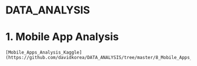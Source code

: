 # DATA_ANALYSIS

# 1. Mobile App Analysis
    [Mobile_Apps_Analysis_Kaggle](https://github.com/davidkorea/DATA_ANALYSIS/tree/master/8_Mobile_Apps_Analysis_Kaggle)
